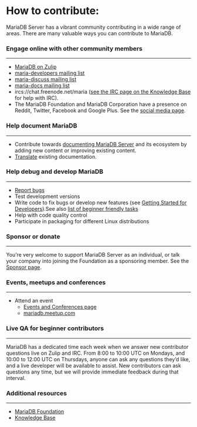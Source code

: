 # How to contribute:

MariaDB Server has a vibrant community contributing in a wide range of areas. There are many valuable ways you can contribute to MariaDB.

### Engage online with other community members
---
-   [MariaDB on Zulip](https://mariadb.zulipchat.com/)
-   [maria-developers mailing list](http://launchpad.net/~maria-developers)
-   [maria-discuss mailing list](http://launchpad.net/~maria-discuss)
-   [maria-docs mailing list](http://launchpad.net/~maria-docs)
-   ircs://chat.freenode.net/maria ([see the IRC page on the Knowledge Base](https://mariadb.com/kb/en/meta/irc-chat-servers-and-zulip-instance/)  for help with IRC).
-   The MariaDB Foundation and MariaDB Corporation have a presence on Reddit, Twitter, Facebook and Google Plus. See the  [social media page](https://mariadb.com/kb/en/mariadb/social-media/).

### Help document MariaDB
----
-   Contribute towards [documenting MariaDB Server](https://mariadb.com/kb/en/meta/writing-editing-library-articles/)  and its ecosystem by adding new content or improving existing content.
-   [Translate](https://mariadb.com/kb/en/meta/translating-library-articles/)  existing documentation.

### Help debug and develop MariaDB
-----
-   [Report bugs](https://jira.mariadb.org/)
-   Test development versions
-   Write code to fix bugs or develop new features (see  [Getting Started for Developers](https://mariadb.org/getting-started-for-developers)).See also [list of beginner friendly tasks](https://jira.mariadb.org/browse/MDEV-15736?jql=resolution%20%3D%20Unresolved%20AND%20labels%20%3D%20beginner-friendly%20ORDER%20BY%20updated%20DESC)
-   Help with code quality control
-   Participate in packaging for different Linux distributions

### Sponsor or donate
---
You’re very welcome to support MariaDB Server as an individual, or talk your company into joining the Foundation as a sponsoring member. See the  [Sponsor page](https://mariadb.org/donate/).

### Events, meetups and conferences
---
-   Attend an event
    -   [Events and Conferences page](https://mariadb.org/events/)
    -   [mariadb.meetup.com](http://mariadb.meetup.com/)

### Live QA for beginner contributors
----
MariaDB has a dedicated time each week when we answer new contributor questions live on Zulip and IRC.
From 8:00 to 10:00 UTC on Mondays, and 10:00 to 12:00 UTC on Thursdays, anyone can ask any questions they’d like,
and a live developer will be available to assist.
New contributors can ask questions any time, but we will provide immediate feedback during that interval.

### Additional resources
----
 - [MariaDB Foundation ](https://mariadb.org/)
 - [Knowledge Base](https://mariadb.com/kb/en/)
